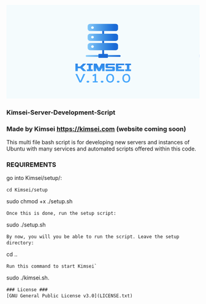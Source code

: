 ![KimseiV1.0.0.PNG](KimseiV1.0.0.PNG)
### Kimsei-Server-Development-Script ###


### Made by Kimsei https://kimsei.com (website coming soon) ###


This multi file bash script is for developing new servers and instances of 
Ubuntu with many services and automated scripts offered within this code.


### REQUIREMENTS ###
go into Kimsei/setup/:
```
cd Kimsei/setup
```
sudo chmod +x ./setup.sh
```
Once this is done, run the setup script:
```
sudo ./setup.sh
```
By now, you will you be able to run the script. Leave the setup directory:
```
cd ..
```
Run this command to start Kimsei`
```
sudo ./kimsei.sh.
```
### License ###
[GNU General Public License v3.0](LICENSE.txt)

